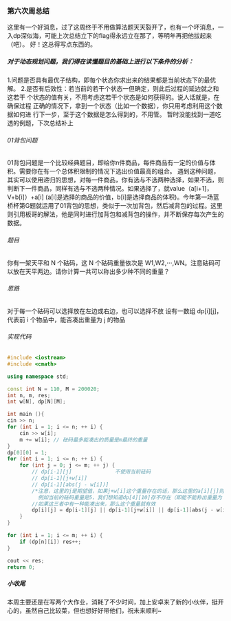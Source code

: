 ### 第六次周总结
   这里有一个好消息，过了这周终于不用做算法题天天裂开了，也有一个坏消息，一入dp深似海，可能上次总结立下的flag得永远立在那了，等明年再把他拔起来（吧）。
好！这总得写点东西的。

##### 对于动态规划问题，我们得在读懂题目的基础上进行以下条件的分析：
1.问题是否具有最优子结构，即每个状态你求出来的结果都是当前状态下的最优解。
2.是否有后效性：若当前的若干个状态一但确定，则此后过程的延边就之和这若干
个状态的值有关，不用考虑这若干个状态是如何获得的。说人话就是，在确保过程
正确的情况下，拿到一个状态（比如一个数据），你只用考虑利用这个数据如何进
行下一步，至于这个数据是怎么得到的，不用管。
暂时没能找到一道吃透的例题，下次总结补上

######  01背包问题
01背包问题是一个比较经典题目，即给你n件商品，每件商品有一定的价值与体积。需要你在有一个总体积限制的情况下选出价值最高的组合。
遇到这种问题，其实可以使用递归的思想，对每一件商品，你有选与不选两种选择，如果不选，则判断下一件商品，同样有选与不选两种情况。如果选择了，就value（a[i+1]，V+b[i]）+a[i] (a[i]是选择的商品的价值，b[i]是选择商品的体积)。今年第一场蓝桥杯第G题就运用了01背包的思想，类似于一次加背包，然后减背包的过程。这里则引用板哥的解法，他是同时进行加背包和减背包的操作，并不断保存每次产生的数据。

###### 题目 
你有一架天平和 N 个砝码，这 N 个砝码重量依次是 W1,W2,⋅⋅⋅,WN。注意砝码可以放在天平两边。请你计算一共可以称出多少种不同的重量？

###### 思路

对于每一个砝码可以选择放在左边或右边，也可以选择不放
设有一数组 dp[i][j]，代表前 i 个物品中，能否凑出重量为 j 的物品 

###### 实现代码
```c++
#include <iostream>
#include <cmath>

using namespace std;

const int N = 110, M = 200020;
int n, m, res;
int w[N], dp[N][M];

int main (){
cin >> n;
for (int i = 1; i <= n; ++ i) {
    cin >> w[i];
    m += w[i]; // 砝码最多能凑出的质量是m最终的重量
}
dp[0][0] = 1;
for (int i = 1; i <= n; ++ i) {
    for (int j = 0; j <= m; ++ j) {
        // dp[i-1][j]              不使用当前砝码
        // dp[i-1][j+w[i]]         
        // dp[i-1][abs(j - w[i])]  
        /*注意，这里的j是期望值，如果j+w[i]这个重量存在的话，那么这里的a[i][j]则           是上一个j通过-w[i]产生的，就是将砝码放在了不同侧。abs(j - w[i])同理
          例如当前的砝码重量是5，我们想知道dp[4][10]存不存在（即能不能称出重量为           10的物品），则我们就得找dp[3][5]存不存在或dp[3][15]存不存在.那dp[3]           [10]可以就可以是对dp[3][15]进行一个减砝码操作或对dp[3][5]进行一个加           砝码的操作*/
        //如果这三者中有一种能凑出来，那么这个重量就有效
        dp[i][j] = dp[i-1][j] || dp[i-1][j+w[i]] || dp[i-1][abs(j - w[i])];//这里是将第i个砝码不断与上面产生的重量进行加或减
    }
}

for (int i = 1; i <= m; ++ i) {
    if (dp[n][i]) res++;
}

cout << res;
return 0;
```
##### 小收尾
本周主要还是在写两个大作业，消耗了不少时间，加上安卓来了新的小伙伴，挺开心的，虽然自己比较菜，但也想好好带他们，祝未来顺利~